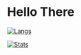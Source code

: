 # Hello There
[![Langs](https://github-readme-stats.vercel.app/api/top-langs/?username=ditw11mhs&hide=jupyter%20notebook,html,dart,shell,swift,kotlin,objective-c)](https://github.com/anuraghazra/github-readme-stats)

[![Stats](https://github-readme-stats.vercel.app/api?username=ditw11mhs)](https://github.com/anuraghazra/github-readme-stats)

<!--
**ditw11mhs/ditw11mhs** is a ✨ _special_ ✨ repository because its `README.md` (this file) appears on your GitHub profile.

Here are some ideas to get you started:

- 🔭 I’m currently working on ...
- 🌱 I’m currently learning ...
- 👯 I’m looking to collaborate on ...
- 🤔 I’m looking for help with ...
- 💬 Ask me about ...
- 📫 How to reach me: ...
- 😄 Pronouns: ...
- ⚡ Fun fact: ...
-->

